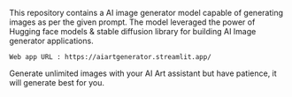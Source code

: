 This repository contains a AI image generator model capable of generating images as per the given prompt.
The model leveraged the power of Hugging face models & stable diffusion library for building AI Image generator applications.  
					 
	Web app URL : https://aiartgenerator.streamlit.app/
 Generate unlimited images with your AI Art assistant but have patience, it will generate best for you.
